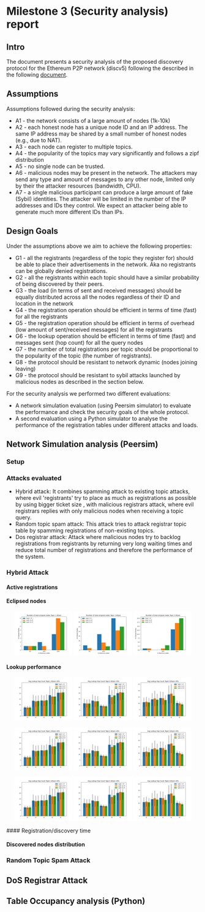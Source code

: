 # Milestone 3 (Security analysis) report

## Intro
The document presents a security analysis of the proposed discovery protocol for the Ethereum  P2P network (discv5) following the described in the following [document](https://github.com/datahop/p2p-service-discovery/blob/d67a7ccd2b4c2c6bec38f5987c99cb13ea074cdc/doc/specs.md). 

## Assumptions

Assumptions followed during the security analysis:

* A1 - the network consists of a large amount of nodes (1k-10k)
* A2 - each honest node has a unique node ID and an IP address. The same IP address may be shared by a small number of honest nodes (e.g., due to NAT). 
* A3 - each node can register to multiple topics. 
* A4 - the popularity of the topics may vary significantly and follows a zipf distribution
* A5 - no single node can be trusted.
* A6 - malicious nodes may be present in the network. The attackers may send any type and amount of messages to any other node, limited only by their the attacker resources (bandwidth, CPU).
* A7 - a single malicious participant can produce a large amount of fake (Sybil) identities. The attacker will be limited in the number of the IP addresses and IDs they control. We expect an attacker being able to generate much more different IDs than IPs.


## Design Goals
Under the assumptions above we aim to achieve the following properties:

* G1 - all the registrants (regardless of the topic they register for) should be able to place their advertisements in the network. Aka no registrants can be globally denied registrations.
* G2 - all the registrants within each topic should have a similar probability of being discovered by their peers.
* G3 - the load (in terms of sent and received messages) should be equally distributed across all the nodes regardless of their ID and location in the network
* G4 - the registration operation should be efficient in terms of time (fast) for all the registrants
* G5 - the registration operation should be efficient in terms of overhead (low amount of sent/received messages) for all the registrants
* G6 - the lookup operation should be efficient in terms of time (fast) and messages sent (hop count) for all the query nodes
* G7 - the number of total registrations per topic should be proportional to the popularity of the topic (the number of registrants).
* G8 - the protocol should be resistant to network dynamic (nodes joining leaving)
* G9 - the protocol should be resistant to sybil attacks launched by malicious nodes as described in the section below.


For the security analysis we performed two different evaluations: 

 * A network simulation evaluation (using Peersim simulator) to evaluate the performance and check the security goals of the whole protocol. 
 * A second evaluation using a Python simulator to analyse the performance of the registration tables under different attacks and loads.

## Network Simulation analysis (Peersim)

### Setup

### Attacks evaluated

* Hybrid attack: It combines spamming attack to existing topic attacks, where evil 'registrants' try to place as much as registrations as possible by using bigger ticket size , with malicious registrars attack, where evil registrars replies with only malicious nodes when receiving a topic query.
* Random topic spam attack: This attack tries to attack registrar topic table by spamming registrations of non-existing topics. 
* Dos registrar attack: Attack where malicious nodes try to backlog registrations from registrants by returning very long waiting times and reduce total number of registrations and therefore the performance of the system.


### Hybrid Attack

#### Active registrations

#### Eclipsed nodes
<p align="center">
  <img src="./img/hybrid/eclipsed_nodes_t1.png" width="30%" />
  <img src="./img/hybrid/eclipsed_nodes_t3.png" width="30%" />
  <img src="./img/hybrid/eclipsed_nodes_t5.png" width="30%" />
</p>

#### Lookup performance

<p align="center">
  <img src="./img/hybrid/lookup_hopcount_t1_0.2.png" width="30%" />
  <img src="./img/hybrid/lookup_hopcount_t3_0.2.png" width="30%" />
  <img src="./img/hybrid/lookup_hopcount_t5_0.2.png" width="30%" />
</p>

<p align="center">
  <img src="./img/hybrid/lookup_hopcount_t1_0.2.png" width="30%" />
  <img src="./img/hybrid/lookup_hopcount_t3_0.2.png" width="30%" />
  <img src="./img/hybrid/lookup_hopcount_t5_0.2.png" width="30%" />
</p>

<p align="center">
  <img src="./img/hybrid/lookup_hopcount_t1_0.2.png" width="30%" />
  <img src="./img/hybrid/lookup_hopcount_t3_0.2.png" width="30%" />
  <img src="./img/hybrid/lookup_hopcount_t5_0.2.png" width="30%" />
</p>
#### Registration/discovery time

#### Discovered nodes distribution


### Random Topic Spam Attack

## DoS Registrar Attack



## Table Occupancy analysis (Python)
